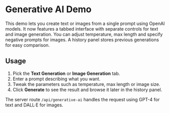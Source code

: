 # Generative AI Demo

This demo lets you create text or images from a single prompt using OpenAI models. It now features a tabbed interface with separate controls for text and image generation.
You can adjust temperature, max length and specify negative prompts for images. A history panel stores previous generations for easy comparison.

## Usage
1. Pick the **Text Generation** or **Image Generation** tab.
2. Enter a prompt describing what you want.
3. Tweak the parameters such as temperature, max length or image size.
4. Click **Generate** to see the result and browse it later in the history panel.

The server route `/api/generative-ai` handles the request using GPT-4 for text and DALL·E for images.

